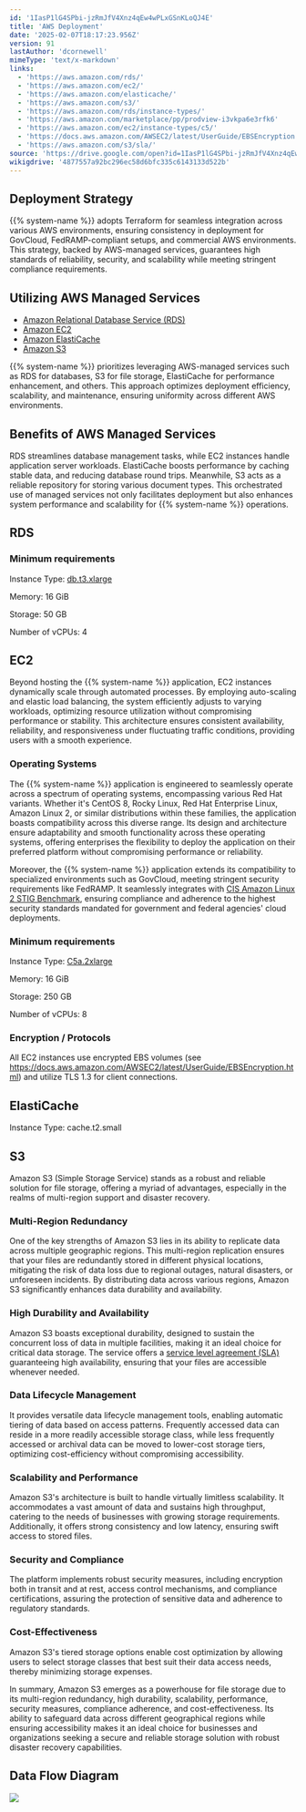 ```yaml
---
id: '1IasP1lG4SPbi-jzRmJfV4Xnz4qEw4wPLxGSnKLoQJ4E'
title: 'AWS Deployment'
date: '2025-02-07T18:17:23.956Z'
version: 91
lastAuthor: 'dcornewell'
mimeType: 'text/x-markdown'
links:
  - 'https://aws.amazon.com/rds/'
  - 'https://aws.amazon.com/ec2/'
  - 'https://aws.amazon.com/elasticache/'
  - 'https://aws.amazon.com/s3/'
  - 'https://aws.amazon.com/rds/instance-types/'
  - 'https://aws.amazon.com/marketplace/pp/prodview-i3vkpa6e3rfk6'
  - 'https://aws.amazon.com/ec2/instance-types/c5/'
  - 'https://docs.aws.amazon.com/AWSEC2/latest/UserGuide/EBSEncryption.html'
  - 'https://aws.amazon.com/s3/sla/'
source: 'https://drive.google.com/open?id=1IasP1lG4SPbi-jzRmJfV4Xnz4qEw4wPLxGSnKLoQJ4E'
wikigdrive: '4877557a92bc296ec58d6bfc335c6143133d522b'
---
```

## Deployment Strategy

{{% system-name %}} adopts Terraform for seamless integration across various AWS environments, ensuring consistency in deployment for GovCloud, FedRAMP-compliant setups, and commercial AWS environments. This strategy, backed by AWS-managed services, guarantees high standards of reliability, security, and scalability while meeting stringent compliance requirements.

## Utilizing AWS Managed Services

* [Amazon Relational Database Service (RDS)](https://aws.amazon.com/rds/)
* [Amazon EC2](https://aws.amazon.com/ec2/)
* [Amazon ElastiCache](https://aws.amazon.com/elasticache/)
* [Amazon S3](https://aws.amazon.com/s3/)

{{% system-name %}} prioritizes leveraging AWS-managed services such as RDS for databases, S3 for file storage, ElastiCache for performance enhancement, and others. This approach optimizes deployment efficiency, scalability, and maintenance, ensuring uniformity across different AWS environments.

## Benefits of AWS Managed Services

RDS streamlines database management tasks, while EC2 instances handle application server workloads. ElastiCache boosts performance by caching stable data, and reducing database round trips. Meanwhile, S3 acts as a reliable repository for storing various document types. This orchestrated use of managed services not only facilitates deployment but also enhances system performance and scalability for {{% system-name %}} operations.

## RDS

### Minimum requirements

Instance Type: [db.t3.xlarge](https://aws.amazon.com/rds/instance-types/)

Memory: 16 GiB

Storage: 50 GB

Number of vCPUs: 4

## EC2

Beyond hosting the {{% system-name %}} application, EC2 instances dynamically scale through automated processes. By employing auto-scaling and elastic load balancing, the system efficiently adjusts to varying workloads, optimizing resource utilization without compromising performance or stability. This architecture ensures consistent availability, reliability, and responsiveness under fluctuating traffic conditions, providing users with a smooth experience.

### Operating Systems

The {{% system-name %}} application is engineered to seamlessly operate across a spectrum of operating systems, encompassing various Red Hat variants. Whether it's CentOS 8, Rocky Linux, Red Hat Enterprise Linux, Amazon Linux 2, or similar distributions within these families, the application boasts compatibility across this diverse range. Its design and architecture ensure adaptability and smooth functionality across these operating systems, offering enterprises the flexibility to deploy the application on their preferred platform without compromising performance or reliability.

Moreover, the {{% system-name %}} application extends its compatibility to specialized environments such as GovCloud, meeting stringent security requirements like FedRAMP. It seamlessly integrates with [CIS Amazon Linux 2 STIG Benchmark](https://aws.amazon.com/marketplace/pp/prodview-i3vkpa6e3rfk6), ensuring compliance and adherence to the highest security standards mandated for government and federal agencies' cloud deployments.

### Minimum requirements

Instance Type: [C5a.2xlarge](https://aws.amazon.com/ec2/instance-types/c5/)

Memory: 16 GiB

Storage: 250 GB

Number of vCPUs: 8

### Encryption / Protocols

All EC2 instances use encrypted EBS volumes (see https://docs.aws.amazon.com/AWSEC2/latest/UserGuide/EBSEncryption.html) and utilize TLS 1.3 for client connections.

## ElastiCache

Instance Type: cache.t2.small

## S3

Amazon S3 (Simple Storage Service) stands as a robust and reliable solution for file storage, offering a myriad of advantages, especially in the realms of multi-region support and disaster recovery.

### Multi-Region Redundancy

One of the key strengths of Amazon S3 lies in its ability to replicate data across multiple geographic regions. This multi-region replication ensures that your files are redundantly stored in different physical locations, mitigating the risk of data loss due to regional outages, natural disasters, or unforeseen incidents. By distributing data across various regions, Amazon S3 significantly enhances data durability and availability.

### High Durability and Availability

Amazon S3 boasts exceptional durability, designed to sustain the concurrent loss of data in multiple facilities, making it an ideal choice for critical data storage. The service offers a [service level agreement (SLA)](https://aws.amazon.com/s3/sla/) guaranteeing high availability, ensuring that your files are accessible whenever needed.

### Data Lifecycle Management

It provides versatile data lifecycle management tools, enabling automatic tiering of data based on access patterns. Frequently accessed data can reside in a more readily accessible storage class, while less frequently accessed or archival data can be moved to lower-cost storage tiers, optimizing cost-efficiency without compromising accessibility.

### Scalability and Performance

Amazon S3's architecture is built to handle virtually limitless scalability. It accommodates a vast amount of data and sustains high throughput, catering to the needs of businesses with growing storage requirements. Additionally, it offers strong consistency and low latency, ensuring swift access to stored files.

### Security and Compliance

The platform implements robust security measures, including encryption both in transit and at rest, access control mechanisms, and compliance certifications, assuring the protection of sensitive data and adherence to regulatory standards.

### Cost-Effectiveness

Amazon S3's tiered storage options enable cost optimization by allowing users to select storage classes that best suit their data access needs, thereby minimizing storage expenses.

In summary, Amazon S3 emerges as a powerhouse for file storage due to its multi-region redundancy, high durability, scalability, performance, security measures, compliance adherence, and cost-effectiveness. Its ability to safeguard data across different geographical regions while ensuring accessibility makes it an ideal choice for businesses and organizations seeking a secure and reliable storage solution with robust disaster recovery capabilities.

## Data Flow Diagram

![](../aws-deployment.assets/aa76d715a968cf87547b343b7d90609e.png)

